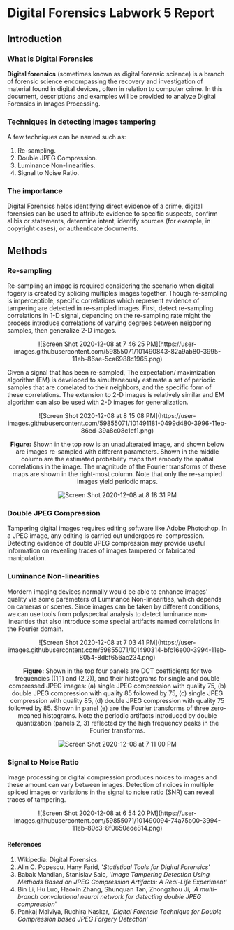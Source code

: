 Digital Forensics Labwork 5 Report
=====

## Introduction

### What is Digital Forensics

**Digital forensics** (sometimes known as digital forensic science) is a branch of forensic science encompassing the recovery and investigation of material found in digital devices, often in relation to computer crime. In this document, descriptions and examples will be provided to analyze Digital Forensics in Images Processing.

### Techniques in detecting images tampering

A few techniques can be named such as:

1. Re-sampling.
2. Double JPEG Compression.
3. Luminance Non-linearities.
4. Signal to Noise Ratio.

### The importance

Digital Forensics helps identifying direct evidence of a crime, digital forensics can be used to attribute evidence to specific suspects, confirm alibis or statements, determine intent, identify sources (for example, in copyright cases), or authenticate documents.

## Methods

### Re-sampling

Re-sampling an image is required considering the scenario when digital fogery is created by splicing multiples images together. Though re-sampling is imperceptible, specific correlations which represent evidence of tampering are detected in re-sampled images. First, detect re-sampling correlations in 1-D signal, depending on the re-sampling rate might the process introduce correlations of varying degrees between neigboring samples, then generalize 2-D images. 

<center> ![Screen Shot 2020-12-08 at 7 46 25 PM](https://user-images.githubusercontent.com/59855071/101490843-82a9ab80-3995-11eb-86ae-5ca6988c1965.png) </center>

Given a signal that has been re-sampled, The expectation/ maximization algorithm (EM) is developed to simultaneously estimate a set of periodic samples that are correlated to their neighbors, and the specific form of these correlations. The extension to 2-D images is relatively similar and EM algorithm can also be used with 2-D images for generalization.

<center> ![Screen Shot 2020-12-08 at 8 15 08 PM](https://user-images.githubusercontent.com/59855071/101491181-0499d480-3996-11eb-86ed-39a8c08c1ef1.png)

**Figure:** Shown in the top row is an unadulterated image, and shown below are images re-sampled with different parameters. Shown in the middle column are the estimated probability maps that embody the spatial correlations in the image. The magnitude of the Fourier transforms of these maps are shown in the right-most column. Note that only the re-sampled images yield periodic maps.

![Screen Shot 2020-12-08 at 8 18 31 PM](https://user-images.githubusercontent.com/59855071/101491285-25622a00-3996-11eb-884a-74b6a0096033.png) </center>

### Double JPEG Compression

Tampering digital images requires editing software like Adobe Photoshop. In a JPEG image, any editing is carried out undergoes re-compression. Detecting evidence of double JPEG compression may provide useful information on revealing traces of images tampered or fabricated manipulation.

### Luminance Non-linearities

Mordern imaging devices normally would be able to enhance images' quality via some parameters of Luminance Non-linearities, which depends on cameras or scenes. Since images can be taken by different conditions, we can use tools from polyspectral analysis to detect luminance non-linearities that also introduce some special artifacts named correlations in the Fourier domain. 

<center> ![Screen Shot 2020-12-08 at 7 03 41 PM](https://user-images.githubusercontent.com/59855071/101490314-bfc16e00-3994-11eb-8054-8dbf656ac234.png)

**Figure:** Shown in the top four panels are DCT coefficients for two frequencies ((1,1) and (2,2)),  and their histograms for single and double compressed JPEG images: (a) single JPEG compression with quality 75, (b) double JPEG compression with quality 85 followed by 75,  (c) single JPEG compression with quality 85,  (d) double JPEG compression with quality 75 followed by 85. Shown in panel (e) are the Fourier transforms of three zero-meaned histograms. Note the periodic artifacts introduced by double quantization (panels 2, 3)  reflected by the high frequency peaks in the Fourier transforms.

![Screen Shot 2020-12-08 at 7 11 00 PM](https://user-images.githubusercontent.com/59855071/101490397-db2c7900-3994-11eb-8d94-865bef580680.png) </center>

### Signal to Noise Ratio

Image processing or digital compression produces noices to images and these amount can vary between images. Detection of noices in multiple spliced images or variations in the signal to noise ratio (SNR) can reveal traces of tampering. 

<center> ![Screen Shot 2020-12-08 at 6 54 20 PM](https://user-images.githubusercontent.com/59855071/101490094-74a75b00-3994-11eb-80c3-8f0650ede814.png) </center>

#### References

1. Wikipedia: Digital Forensics.
2. Alin C. Popescu, Hany Farid, '*Statistical Tools for Digital Forensics*'
3. Babak Mahdian, Stanislav Saic, '*Image Tampering Detection Using Methods Based on JPEG Compression Artifacts: A Real-Life Experiment*'
4. Bin Li, Hu Luo, Haoxin Zhang, Shunquan Tan, Zhongzhou Ji, '*A multi-branch convolutional neural network for detecting double JPEG compression*'
5. Pankaj Malviya, Ruchira Naskar, '*Digital Forensic Technique for Double Compression based JPEG Forgery Detection*'


